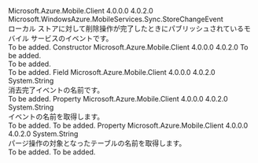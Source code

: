 <Type Name="PurgeCompletedEvent" FullName="Microsoft.WindowsAzure.MobileServices.Sync.PurgeCompletedEvent">
  <TypeSignature Language="C#" Value="public sealed class PurgeCompletedEvent : Microsoft.WindowsAzure.MobileServices.Sync.StoreChangeEvent" />
  <TypeSignature Language="ILAsm" Value=".class public auto ansi sealed beforefieldinit PurgeCompletedEvent extends Microsoft.WindowsAzure.MobileServices.Sync.StoreChangeEvent" />
  <TypeSignature Language="DocId" Value="T:Microsoft.WindowsAzure.MobileServices.Sync.PurgeCompletedEvent" />
  <TypeSignature Language="VB.NET" Value="Public NotInheritable Class PurgeCompletedEvent&#xA;Inherits StoreChangeEvent" />
  <TypeSignature Language="F#" Value="type PurgeCompletedEvent = class&#xA;    inherit StoreChangeEvent" />
  <AssemblyInfo>
    <AssemblyName>Microsoft.Azure.Mobile.Client</AssemblyName>
    <AssemblyVersion>4.0.0.0</AssemblyVersion>
    <AssemblyVersion>4.0.2.0</AssemblyVersion>
  </AssemblyInfo>
  <Base>
    <BaseTypeName>Microsoft.WindowsAzure.MobileServices.Sync.StoreChangeEvent</BaseTypeName>
  </Base>
  <Interfaces />
  <Docs>
    <summary>
            ローカル ストアに対して削除操作が完了したときにパブリッシュされているモバイル サービスのイベントです。
            </summary>
    <remarks>To be added.</remarks>
  </Docs>
  <Members>
    <Member MemberName=".ctor">
      <MemberSignature Language="C#" Value="public PurgeCompletedEvent (string tableName);" />
      <MemberSignature Language="ILAsm" Value=".method public hidebysig specialname rtspecialname instance void .ctor(string tableName) cil managed" />
      <MemberSignature Language="DocId" Value="M:Microsoft.WindowsAzure.MobileServices.Sync.PurgeCompletedEvent.#ctor(System.String)" />
      <MemberSignature Language="VB.NET" Value="Public Sub New (tableName As String)" />
      <MemberSignature Language="F#" Value="new Microsoft.WindowsAzure.MobileServices.Sync.PurgeCompletedEvent : string -&gt; Microsoft.WindowsAzure.MobileServices.Sync.PurgeCompletedEvent" Usage="new Microsoft.WindowsAzure.MobileServices.Sync.PurgeCompletedEvent tableName" />
      <MemberType>Constructor</MemberType>
      <AssemblyInfo>
        <AssemblyName>Microsoft.Azure.Mobile.Client</AssemblyName>
        <AssemblyVersion>4.0.0.0</AssemblyVersion>
        <AssemblyVersion>4.0.2.0</AssemblyVersion>
      </AssemblyInfo>
      <Parameters>
        <Parameter Name="tableName" Type="System.String" />
      </Parameters>
      <Docs>
        <param name="tableName">To be added.</param>
        <summary>To be added.</summary>
        <remarks>To be added.</remarks>
      </Docs>
    </Member>
    <Member MemberName="EventName">
      <MemberSignature Language="C#" Value="public const string EventName;" />
      <MemberSignature Language="ILAsm" Value=".field public static literal string EventName" />
      <MemberSignature Language="DocId" Value="F:Microsoft.WindowsAzure.MobileServices.Sync.PurgeCompletedEvent.EventName" />
      <MemberSignature Language="VB.NET" Value="Public Const EventName As String " />
      <MemberSignature Language="F#" Value="val mutable EventName : string" Usage="Microsoft.WindowsAzure.MobileServices.Sync.PurgeCompletedEvent.EventName" />
      <MemberType>Field</MemberType>
      <AssemblyInfo>
        <AssemblyName>Microsoft.Azure.Mobile.Client</AssemblyName>
        <AssemblyVersion>4.0.0.0</AssemblyVersion>
        <AssemblyVersion>4.0.2.0</AssemblyVersion>
      </AssemblyInfo>
      <ReturnValue>
        <ReturnType>System.String</ReturnType>
      </ReturnValue>
      <Docs>
        <summary>
            消去完了イベントの名前です。
            </summary>
        <remarks>To be added.</remarks>
      </Docs>
    </Member>
    <Member MemberName="Name">
      <MemberSignature Language="C#" Value="public override string Name { get; }" />
      <MemberSignature Language="ILAsm" Value=".property instance string Name" />
      <MemberSignature Language="DocId" Value="P:Microsoft.WindowsAzure.MobileServices.Sync.PurgeCompletedEvent.Name" />
      <MemberSignature Language="VB.NET" Value="Public Overrides ReadOnly Property Name As String" />
      <MemberSignature Language="F#" Value="member this.Name : string" Usage="Microsoft.WindowsAzure.MobileServices.Sync.PurgeCompletedEvent.Name" />
      <MemberType>Property</MemberType>
      <AssemblyInfo>
        <AssemblyName>Microsoft.Azure.Mobile.Client</AssemblyName>
        <AssemblyVersion>4.0.0.0</AssemblyVersion>
        <AssemblyVersion>4.0.2.0</AssemblyVersion>
      </AssemblyInfo>
      <ReturnValue>
        <ReturnType>System.String</ReturnType>
      </ReturnValue>
      <Docs>
        <summary>
            イベントの名前を取得します。
            </summary>
        <value>To be added.</value>
        <remarks>To be added.</remarks>
      </Docs>
    </Member>
    <Member MemberName="TableName">
      <MemberSignature Language="C#" Value="public string TableName { get; }" />
      <MemberSignature Language="ILAsm" Value=".property instance string TableName" />
      <MemberSignature Language="DocId" Value="P:Microsoft.WindowsAzure.MobileServices.Sync.PurgeCompletedEvent.TableName" />
      <MemberSignature Language="VB.NET" Value="Public ReadOnly Property TableName As String" />
      <MemberSignature Language="F#" Value="member this.TableName : string" Usage="Microsoft.WindowsAzure.MobileServices.Sync.PurgeCompletedEvent.TableName" />
      <MemberType>Property</MemberType>
      <AssemblyInfo>
        <AssemblyName>Microsoft.Azure.Mobile.Client</AssemblyName>
        <AssemblyVersion>4.0.0.0</AssemblyVersion>
        <AssemblyVersion>4.0.2.0</AssemblyVersion>
      </AssemblyInfo>
      <ReturnValue>
        <ReturnType>System.String</ReturnType>
      </ReturnValue>
      <Docs>
        <summary>
            パージ操作の対象となったテーブルの名前を取得します。
            </summary>
        <value>To be added.</value>
        <remarks>To be added.</remarks>
      </Docs>
    </Member>
  </Members>
</Type>